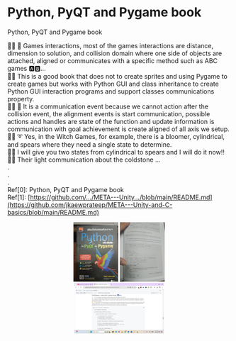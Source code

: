 # Python, PyQT and Pygame book
Python, PyQT and Pygame book

👧💬 🎈 Games interactions, most of the games interactions are distance, dimension to solution, and collision domain where one side of objects are attached, aligned or communicates with a specific method such as ABC games 🅰️🅱️... </br>
🧸💬 This is a good book that does not to create sprites and using Pygame to create games but works with Python GUI and class inheritance to create Python GUI interaction programs and support classes communications property. </br>
👧💬 🎈 It is a communication event because we cannot action after the collision event, the alignment events is start communication, possible actions and handles are state of the function and update information is communication with goal achievement is create aligned of all axis we setup. </br>
🐑💬 ➰ Yes, in the Witch Games, for example, there is a bloomer, cylindrical, and spears where they need a single state to determine. </br>
🐐💬 I will give you two states from cylindrical to spears and I will do it now‼️ </br>
🦭💬 Their light communication about the coldstone ... </br>
. </br>
. </br>
. </br>
Ref[0]: Python, PyQT and Pygame book </br>
Ref[1]: [https://github.com/.../META---Unity.../blob/main/README.md](https://github.com/jkaewprateep/META---Unity-and-C-basics/blob/main/README.md) </br>

<p align="center" width="100%">
    <img width="20%" src="https://github.com/jkaewprateep/Reading-notes/blob/main/0001.jpg"> 
    <img width="20%" src="https://github.com/jkaewprateep/Reading-notes/blob/main/0002.jpg"> </br>
    <img width="40%" src="https://github.com/jkaewprateep/Reading-notes/blob/main/0003.jpg">  
</p>
